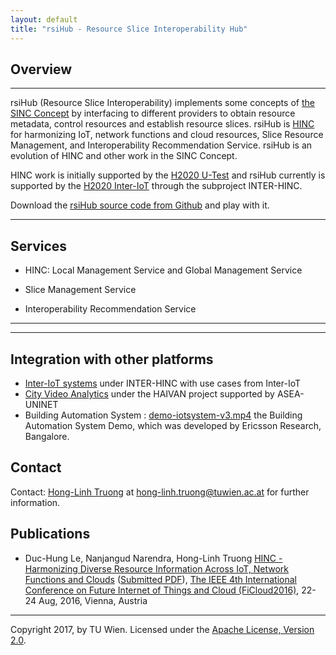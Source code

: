 ```yaml
---
layout: default
title: "rsiHub - Resource Slice Interoperability Hub"
---
```



## Overview

---

rsiHub (Resource Slice Interoperability) implements some concepts  of [the SINC Concept](http://sincconcept.github.io) by interfacing to different providers to obtain resource metadata, control resources and establish resource slices. rsiHub is  [HINC](hinc) for harmonizing IoT, network functions and cloud resources, Slice Resource Management, and Interoperability Recommendation Service. rsiHub is an evolution of HINC and other work in the SINC Concept.

HINC work is initially supported by the [H2020 U-Test](www.u-test.eu) and rsiHub currently is supported by the [H2020 Inter-IoT](http://www.inter-iot-project.eu/) through the subproject INTER-HINC.  

Download the [rsiHub source code from Github](https://github.com/SINCConcept/HINC) and play with it.

----

## Services

- HINC: Local Management Service and Global Management Service

- Slice Management Service

- Interoperability Recommendation Service

----

---
## Integration with other platforms

- [Inter-IoT systems](http://www.inter-iot-project.eu) under INTER-HINC with use cases from Inter-IoT
- [City Video Analytics](http://haivanuni.github.io/haivan) under the HAIVAN project supported by ASEA-UNINET
- Building Automation System : [demo-iotsystem-v3.mp4](http://sincconcept.github.io/HINC/images/demo-iotsystem-v3.mp4) the Building Automation System Demo, which was developed by Ericsson Research, Bangalore.


## Contact

Contact: [Hong-Linh Truong](http://www.infosys.tuwien.ac.at/staff/truong/) at hong-linh.truong@tuwien.ac.at for further information.

## Publications

- Duc-Hung Le, Nanjangud Narendra, Hong-Linh Truong [HINC - Harmonizing Diverse Resource Information Across IoT, Network Functions and Clouds](http://bit.ly/1Y36tIY) ([Submitted PDF](http://bit.ly/1Y36tIY)), [The IEEE 4th International Conference on Future Internet of Things and Cloud (FiCloud2016)](http://www.ficloud.org/2016/), 22-24 Aug, 2016, Vienna, Austria

---

Copyright 2017, by TU Wien. Licensed under the [Apache License, Version 2.0](http://www.apache.org/licenses/LICENSE-2.0).
